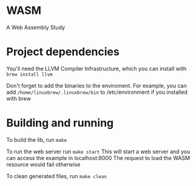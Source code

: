 # WASM
A Web Assembly Study

# Project dependencies
You'll need the LLVM Compiler Infrastructure, which you can install with
`brew install llvm`

Don't forget to add the binaries to the enviroment.
For example, you can add `/home/linuxbrew/.linuxbrew/bin` to /etc/environment if you installed with brew

# Building and running
To build the lib, run
`make`

To run the web server run 
`make start`
This will start a web server and you can access the example in localhost:8000
The request to load the WASM resource would fail otherwise

To clean generated files, run
`make clean`
